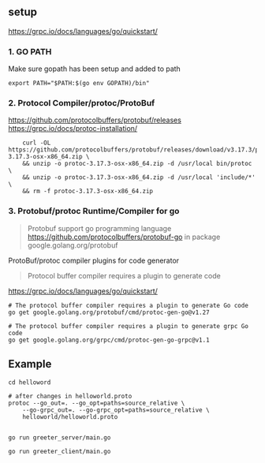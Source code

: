 ## setup

https://grpc.io/docs/languages/go/quickstart/

### 1. GO PATH

Make sure gopath has been setup and added to path

```
export PATH="$PATH:$(go env GOPATH)/bin"
```


### 2. Protocol Compiler/protoc/ProtoBuf

https://github.com/protocolbuffers/protobuf/releases
https://grpc.io/docs/protoc-installation/

```
	curl -OL https://github.com/protocolbuffers/protobuf/releases/download/v3.17.3/protoc-3.17.3-osx-x86_64.zip \
	&& unzip -o protoc-3.17.3-osx-x86_64.zip -d /usr/local bin/protoc \
	&& unzip -o protoc-3.17.3-osx-x86_64.zip -d /usr/local 'include/*' \
	&& rm -f protoc-3.17.3-osx-x86_64.zip
```

### 3. Protobuf/protoc Runtime/Compiler for go

> Protobuf support go programming language https://github.com/protocolbuffers/protobuf-go in package google.golang.org/protobuf

ProtoBuf/protoc compiler plugins for code generator

> Protocol buffer compiler requires a plugin to generate code
 
https://grpc.io/docs/languages/go/quickstart/

```
# The protocol buffer compiler requires a plugin to generate Go code
go get google.golang.org/protobuf/cmd/protoc-gen-go@v1.27

# The protocol buffer compiler requires a plugin to generate grpc Go code
go get google.golang.org/grpc/cmd/protoc-gen-go-grpc@v1.1
```


## Example

```
cd helloword

# after changes in helloworld.proto
protoc --go_out=. --go_opt=paths=source_relative \
    --go-grpc_out=. --go-grpc_opt=paths=source_relative \
    helloworld/helloworld.proto


go run greeter_server/main.go

go run greeter_client/main.go
```
